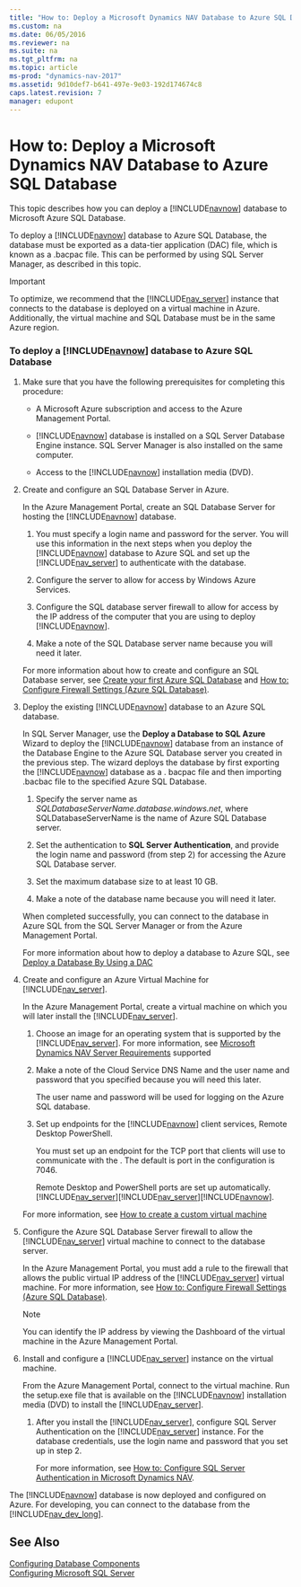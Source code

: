 ```yaml
---
title: "How to: Deploy a Microsoft Dynamics NAV Database to Azure SQL Database"
ms.custom: na
ms.date: 06/05/2016
ms.reviewer: na
ms.suite: na
ms.tgt_pltfrm: na
ms.topic: article
ms-prod: "dynamics-nav-2017"
ms.assetid: 9d10def7-b641-497e-9e03-192d174674c8
caps.latest.revision: 7
manager: edupont
---
```

# How to: Deploy a Microsoft Dynamics NAV Database to Azure SQL Database
This topic describes how you can deploy a [!INCLUDE[navnow](includes/navnow_md.md)] database to Microsoft Azure SQL Database.  
  
 To deploy a [!INCLUDE[navnow](includes/navnow_md.md)] database to Azure SQL Database, the database must be exported as a data-tier application \(DAC\) file, which is known as a .bacpac file. This can be performed by using SQL Server Manager, as described in this topic.  
  
> [!IMPORTANT]  
>  To optimize, we recommend that the [!INCLUDE[nav_server](includes/nav_server_md.md)] instance that connects to the database is deployed on a virtual machine in Azure. Additionally, the virtual machine and SQL Database must be in the same Azure region.  
  
### To deploy a [!INCLUDE[navnow](includes/navnow_md.md)] database to Azure SQL Database  
  
1.  Make sure that you have the following prerequisites for completing this procedure:  
  
    -   A Microsoft Azure subscription and access to the Azure Management Portal.  
  
    -   [!INCLUDE[navnow](includes/navnow_md.md)] database is installed on a SQL Server Database Engine instance. SQL Server Manager is also installed on the same computer.  
  
    -   Access to the [!INCLUDE[navnow](includes/navnow_md.md)] installation media \(DVD\).  
  
2.  Create and configure an SQL Database Server in Azure.  
  
     In the Azure Management Portal, create an SQL Database Server for hosting the [!INCLUDE[navnow](includes/navnow_md.md)] database.  
  
    1.  You must specify a login name and password for the server. You will use this information in the next steps when you deploy the [!INCLUDE[navnow](includes/navnow_md.md)] database to Azure SQL and set up the [!INCLUDE[nav_server](includes/nav_server_md.md)] to authenticate with the database.  
  
    2.  Configure the server to allow for access by Windows Azure Services.  
  
    3.  Configure the SQL database server firewall to allow for access by the IP address of the computer that you are using to deploy [!INCLUDE[navnow](includes/navnow_md.md)].  
  
    4.  Make a note of the SQL Database server name because you will need it later.  
  
     For more information about how to create and configure an SQL Database server, see [Create your first Azure SQL Database](https://azure.microsoft.com/en-us/documentation/articles/sql-database-get-started/) and [How to: Configure Firewall Settings \(Azure SQL Database\)](https://azure.microsoft.com/en-us/documentation/articles/sql-database-configure-firewall-settings/).  
  
3.  Deploy the existing [!INCLUDE[navnow](includes/navnow_md.md)] database to an Azure SQL database.  
  
     In SQL Server Manager, use the **Deploy a Database to SQL Azure** Wizard to deploy the [!INCLUDE[navnow](includes/navnow_md.md)] database from an instance of the Database Engine to the Azure SQL Database server you created in the previous step. The wizard deploys the database by first exporting the [!INCLUDE[navnow](includes/navnow_md.md)] database as a . bacpac file and then importing .bacbac file to the specified Azure SQL Database.  
  
    1.  Specify the server name as *SQLDatabaseServerName.database.windows.net*, where SQLDatabaseServerName is the name of Azure SQL Database server.  
  
    2.  Set the authentication to **SQL Server Authentication**, and provide the login name and password \(from step 2\) for accessing the Azure SQL Database server.  
  
    3.  Set the maximum database size to at least 10 GB.  
  
    4.  Make a note of the database name because you will need it later.  
  
     When completed successfully, you can connect to the database in Azure SQL from the SQL Server Manager or from the Azure Management Portal.  
  
     For more information about how to deploy a database to Azure SQL, see [Deploy a Database By Using a DAC](https://msdn.microsoft.com/en-us/library/JJ554810\(v=sql.120\).aspx)  
  
4.  Create and configure an Azure Virtual Machine for [!INCLUDE[nav_server](includes/nav_server_md.md)].  
  
     In the Azure Management Portal, create a virtual machine on which you will later install the [!INCLUDE[nav_server](includes/nav_server_md.md)].  
  
    1.  Choose an image for an operating system that is supported by the [!INCLUDE[nav_server](includes/nav_server_md.md)]. For more information, see [Microsoft Dynamics NAV Server Requirements](System-Requirements-for-Microsoft-Dynamics-NAV-2016.md#NavServerReqs) supported  
  
    2.  Make a note of the Cloud Service DNS Name and the user name and password that you specified because you will need this later.  
  
         The user name and password will be used for logging on the Azure SQL database.  
  
    3.  Set up endpoints for the [!INCLUDE[navnow](includes/navnow_md.md)] client services, Remote Desktop PowerShell.  
  
         You must set up an endpoint for the TCP port that clients will use to communicate with the . The default is port in the  configuration is 7046.  
  
         Remote Desktop and PowerShell ports are set up automatically.[!INCLUDE[nav_server](includes/nav_server_md.md)][!INCLUDE[nav_server](includes/nav_server_md.md)][!INCLUDE[navnow](includes/navnow_md.md)].  
  
     For more information, see [How to create a custom virtual machine](https://azure.microsoft.com/en-us/documentation/articles/virtual-machines-create-custom/)  
  
5.  Configure the Azure SQL Database Server firewall to allow the [!INCLUDE[nav_server](includes/nav_server_md.md)] virtual machine to connect to the database server.  
  
     In the Azure Management Portal, you must add a rule to the firewall that allows the public virtual IP address of the [!INCLUDE[nav_server](includes/nav_server_md.md)] virtual machine. For more information, see [How to: Configure Firewall Settings \(Azure SQL Database\)](https://azure.microsoft.com/en-us/documentation/articles/sql-database-configure-firewall-settings/).  
  
    > [!NOTE]  
    >  You can identify the IP address by viewing the Dashboard of the virtual machine in the Azure Management Portal.  
  
6.  Install and configure a [!INCLUDE[nav_server](includes/nav_server_md.md)] instance on the virtual machine.  
  
     From the Azure Management Portal, connect to the virtual machine. Run the setup.exe file that is available on the [!INCLUDE[navnow](includes/navnow_md.md)] installation media \(DVD\) to install the [!INCLUDE[nav_server](includes/nav_server_md.md)].  
  
    1.  After you install the [!INCLUDE[nav_server](includes/nav_server_md.md)], configure SQL Server Authentication on the [!INCLUDE[nav_server](includes/nav_server_md.md)] instance. For the database credentials, use the login name and password that you set up in step 2.  
  
         For more information, see [How to: Configure SQL Server Authentication in Microsoft Dynamics NAV](How-to--Configure-SQL-Server-Authentication-in-Microsoft-Dynamics-NAV.md).  
  
 The [!INCLUDE[navnow](includes/navnow_md.md)] database is now deployed and configured on Azure. For developing, you can connect to the database from the [!INCLUDE[nav_dev_long](includes/nav_dev_long_md.md)].  
  
## See Also  
 [Configuring Database Components](Configuring-Database-Components.md)   
 [Configuring Microsoft SQL Server](Configuring-Microsoft-SQL-Server.md)